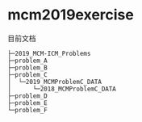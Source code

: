 # mcm2019exercise
目前文档
```
├─2019_MCM-ICM_Problems
├─problem_A
├─problem_B
├─problem_C
│  └─2019_MCMProblemC_DATA
│      └─2018_MCMProblemC_DATA
├─problem_D
├─problem_E
└─problem_F
```